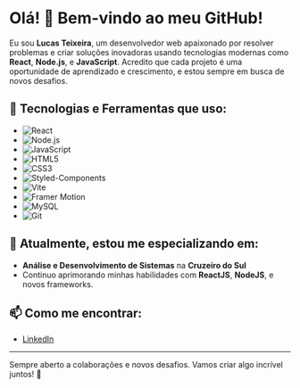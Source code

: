 # Olá! 👋 Bem-vindo ao meu GitHub!

Eu sou **Lucas Teixeira**, um desenvolvedor web apaixonado por resolver problemas e criar soluções inovadoras usando tecnologias modernas como **React**, **Node.js**, e **JavaScript**. Acredito que cada projeto é uma oportunidade de aprendizado e crescimento, e estou sempre em busca de novos desafios.

## 🚀 Tecnologias e Ferramentas que uso:
- ![React](https://img.shields.io/badge/React-20232A?style=for-the-badge&logo=react&logoColor=61DAFB)
- ![Node.js](https://img.shields.io/badge/Node.js-43853D?style=for-the-badge&logo=node.js&logoColor=white)
- ![JavaScript](https://img.shields.io/badge/JavaScript-F7DF1E?style=for-the-badge&logo=javascript&logoColor=black)
- ![HTML5](https://img.shields.io/badge/HTML5-E34F26?style=for-the-badge&logo=html5&logoColor=white)
- ![CSS3](https://img.shields.io/badge/CSS3-1572B6?style=for-the-badge&logo=css3&logoColor=white)
- ![Styled-Components](https://img.shields.io/badge/Styled--Components-DB7093?style=for-the-badge&logo=styled-components&logoColor=white)
- ![Vite](https://img.shields.io/badge/Vite-646CFF?style=for-the-badge&logo=vite&logoColor=white)
- ![Framer Motion](https://img.shields.io/badge/Framer_Motion-0055FF?style=for-the-badge&logo=framer&logoColor=white)
- ![MySQL](https://img.shields.io/badge/MySQL-4479A1?style=for-the-badge&logo=mysql&logoColor=white)
- ![Git](https://img.shields.io/badge/Git-F05032?style=for-the-badge&logo=git&logoColor=white)

## 🌱 Atualmente, estou me especializando em:
- **Análise e Desenvolvimento de Sistemas** na **Cruzeiro do Sul**
- Continuo aprimorando minhas habilidades com **ReactJS**, **NodeJS**, e novos frameworks.

## 📫 Como me encontrar:
- [LinkedIn](https://www.linkedin.com/in/lucastdcs/)
---

Sempre aberto a colaborações e novos desafios. Vamos criar algo incrível juntos! 🚀
